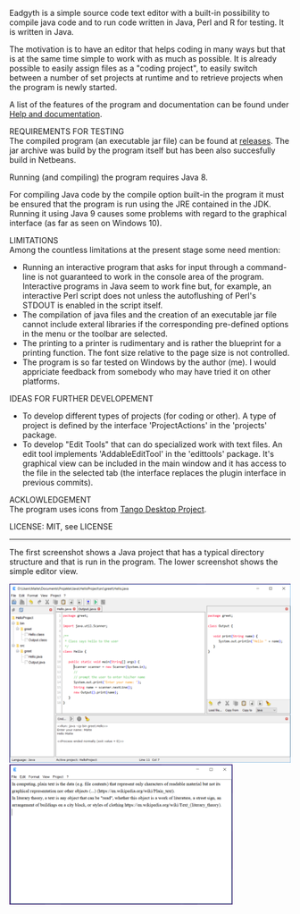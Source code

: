 <p>Eadgyth is a simple source code text editor with a built-in possibility to compile java
code and to run code written in Java, Perl and R for testing. It is written in Java.
<p>
The motivation is to have an editor that helps coding in many ways but that is at the same
time simple to work with as much as possible. It is already possible to easily assign files
as a "coding project", to easily switch between a number of set projects at runtime and to
retrieve projects when the program is newly started.
<p>
A list of the features of the program and documentation can be found under
<a href="https://eadgyth.github.io/Programming-Editor/">Help and documentation</a>.
<p>
REQUIREMENTS FOR TESTING<br>
The compiled program (an executable jar file) can be found at
<a href="https://github.com/Eadgyth/Programming-Editor/releases">releases</a>. The jar archive
was build by the program itself but has been also succesfully build in Netbeans.
<p>
Running (and compiling) the program requires Java 8.
<p>
For compiling Java code by the compile option built-in the program it must be ensured that the
program is run using the JRE contained in the JDK. Running it using Java 9 causes some problems
with regard to the graphical interface (as far as seen on Windows 10).
<p>
LIMITATIONS<br>
Among the countless limitations at the present stage some need mention:
<ul>
<li>Running an interactive program that asks for input through a command-line is not guaranteed
    to work in the console area of the program. Interactive programs in Java seem to work fine but,
    for example, an interactive Perl script does not unless the autoflushing of Perl's STDOUT is
    enabled in the script itself.</li>
<li>The compilation of java files and the creation of an executable jar file cannot include
    exteral libraries if the corresponding pre-defined options in the menu or the toolbar are
    selected.</li>
<li>The printing to a printer is rudimentary and is rather the blueprint for a printing function.
    The font size relative to the page size is not controlled.</li>
<li>The program is so far tested on Windows by the author (me). I would appriciate feedback from
    somebody who may have tried it on other platforms.</li>
</ul>
<p>
IDEAS FOR FURTHER DEVELOPEMENT<br>
<ul>
<li>To develop different types of projects (for coding or other). A type of project is defined by
   the interface 'ProjectActions' in the 'projects' package.</li>
<li>To develop "Edit Tools" that can do specialized work with text files. An edit tool implements
   'AddableEditTool' in the 'edittools' package. It's graphical view can be included in the main 
   window and it has access to the file in the selected tab (the interface replaces the plugin
   interface in previous commits).</li>
</ul>
<p>
ACKLOWLEDGEMENT<br>
The program uses icons from
<a href="https://github.com/Distrotech/tango-icon-theme">Tango Desktop Project</a>.
<p>
LICENSE: MIT, see LICENSE<br>
<p>
<hr>
<p>
The first screenshot shows a Java project that has a typical directory structure and that is
run in the program. The lower screenshot shows the simple editor view.
<p>
<img src="docs/images/Windows10SystemLAF.png" width="600"/>
<img src="docs/images/SimpleEditorView.png" width="400"/>
<br>
<p>
